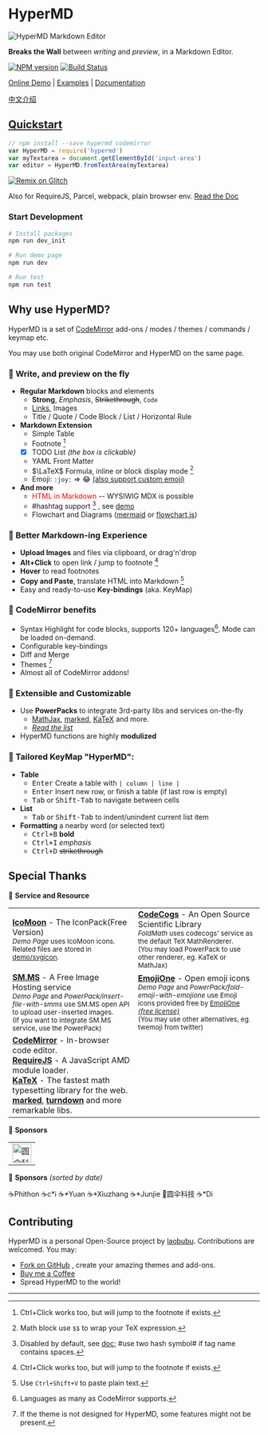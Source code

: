 # HyperMD

![HyperMD Markdown Editor](./demo/logo.png)

**Breaks the Wall** between *writing* and *preview*, in a Markdown Editor.

[![NPM version](https://img.shields.io/npm/v/hypermd.svg?style=flat-square)](https://npmjs.org/package/hypermd) [![Build Status](https://travis-ci.org/laobubu/HyperMD.svg?branch=master)](https://travis-ci.org/laobubu/HyperMD)

[Online Demo](https://laobubu.net/HyperMD/) | [Examples][] | [Documentation][doc]

[中文介绍](./docs/zh-CN/README.md)


## [Quickstart](./docs/quick-start.md)

```javascript
// npm install --save hypermd codemirror
var HyperMD = require('hypermd')
var myTextarea = document.getElementById('input-area')
var editor = HyperMD.fromTextArea(myTextarea)
```

[![Remix on Glitch](https://cdn.glitch.com/2703baf2-b643-4da7-ab91-7ee2a2d00b5b%2Fremix-button.svg)](https://glitch.com/edit/#!/remix/hello-hypermd)

Also for RequireJS, Parcel, webpack, plain browser env. [Read the Doc](./docs/quick-start.md)

### Start Development

```bash
# Install packages
npm run dev_init

# Run demo page
npm run dev

# Run test
npm run test
```

## Why use HyperMD?

HyperMD is a set of [CodeMirror][] add-ons / modes / themes / commands / keymap etc.

You may use both original CodeMirror and HyperMD on the same page.

### 🌈 Write, and preview on the fly

- **Regular Markdown** blocks and elements
  + **Strong**, *Emphasis*, ~~Strikethrough~~, `Code`
  + [Links](https://laobubu.net), Images
  + Title / Quote / Code Block / List / Horizontal Rule
- **Markdown Extension**
  + Simple Table
  + Footnote [^1]
  + [x] TODO List *(the box is clickable)*
  + YAML Front Matter
  + $\LaTeX$ Formula, inline or block display mode [^4]
  + Emoji: `:joy:` => :joy: [(also support custom emoji)](https://laobubu.net/HyperMD/docs/examples/custom-emoji.html)
- **And more**
  + <span style="color:red">HTML in Markdown</span> -- WYSIWIG MDX is possible
  + #hashtag support [^6] , see [demo](https://laobubu.net/HyperMD/docs/examples/hashtag.html)
  + Flowchart and Diagrams ([mermaid](https://laobubu.net/HyperMD/docs/examples/mermaid.html) or   [flowchart.js](https://laobubu.net/HyperMD/docs/examples/flowchart.html))

### 💪 Better **Markdown-ing Experience**

- **Upload Images** and files via clipboard, or drag'n'drop
- **Alt+Click** to open link / jump to footnote [^1]
- **Hover** to read footnotes
- **Copy and Paste**, translate HTML into Markdown [^5]
- Easy and ready-to-use **Key-bindings** (aka. KeyMap)

### 🎁 **CodeMirror** benefits

- Syntax Highlight for code blocks, supports 120+ languages[^2]. Mode can be loaded on-demand.
- Configurable key-bindings
- Diff and Merge
- Themes [^3]
- Almost all of CodeMirror addons!

### 🔨 Extensible and Customizable

- Use **PowerPacks** to integrate 3rd-party libs and services on-the-fly
  - [MathJax][], [marked][], [KaTeX][] and more.
  - *[Read the list][powerpacks]*
- HyperMD functions are highly **modulized**

### 🎹 Tailored **KeyMap** "HyperMD":

+ **Table**
  - <kbd>Enter</kbd> Create a table with `| column | line |`
  - <kbd>Enter</kbd> Insert new row, or finish a table (if last row is empty)
  - <kbd>Tab</kbd> or <kbd>Shift-Tab</kbd> to navigate between cells
+ **List**
  - <kbd>Tab</kbd> or <kbd>Shift-Tab</kbd> to indent/unindent current list item
+ **Formatting** a nearby word (or selected text)
  - <kbd>Ctrl+B</kbd> **bold**
  - <kbd>Ctrl+I</kbd> *emphasis*
  - <kbd>Ctrl+D</kbd> ~~strikethrough~~

## Special Thanks

💎 **Service and Resource**

<table>
  <tr>
    <td width="50%">
      <b><a href="https://icomoon.io/#icons-icomoon">IcoMoon</a></b> - The IconPack(Free Version)<br>
      <small>
        <em>Demo Page</em> uses IcoMoon icons. Related files are stored in <a href="https://github.com/laobubu/HyperMD/tree/master/demo/svgicon">demo/svgicon</a>.
      </small>
    </td>
    <td>
      <b><a href="http://www.codecogs.com">CodeCogs</a></b> - An Open Source Scientific Library<br>
      <small>
        <em>FoldMath</em> uses codecogs' service as the default TeX MathRenderer.<br>
        (You may load PowerPack to use other renderer, eg. KaTeX or MathJax)
      </small>
    </td>
  </tr>
  <tr>
    <td>
      <b><a href="https://sm.ms/">SM.MS</a></b> - A Free Image Hosting service<br>
      <small>
        <em>Demo Page</em> and <em>PowerPack/insert-file-with-smms</em> use SM.MS open API to upload user-inserted images.<br>
        (If you want to integrate SM.MS service, use the PowerPack)
      </small>
    </td>
    <td>
      <b><a href="https://www.emojione.com/">EmojiOne</a></b> - Open emoji icons<br>
      <small>
        <em>Demo Page</em> and <em>PowerPack/fold-emoji-with-emojione</em> use
        Emoji icons provided free by <a href="https://www.emojione.com/">EmojiOne</a>
        <a href="https://www.emojione.com/licenses/free"><em>(free license)</em></a><br>
        (You may use other alternatives, eg. twemoji from twitter)
      </small>
    </td>
  </tr>
  <tr>
    <td>
      <b><a href="https://codemirror.net/">CodeMirror</a></b> - In-browser code editor.<br>
      <b><a href="http://requirejs.org/">RequireJS</a></b> - A JavaScript AMD module loader.<br>
      <b><a href="https://khan.github.io/KaTeX/">KaTeX</a></b> - The fastest math typesetting library for the web.<br>
      <b><a href="https://github.com/chjj/marked/">marked</a></b>,
      <b><a href="https://github.com/domchristie/turndown/">turndown</a></b>
      and more remarkable libs.
      <br>
    </td>
  </tr>
</table>


🌟 **Sponsors**

<table>
  <tr>
    <td><a href="http://www.umbst.com/" target="_blank"><img src="http://www.umbst.com/assets/images/logo.svg" height="38" width="38" title="圆伞科技"></a></td>
  </tr>
</table>


🙏 **Sponsors** _(sorted by date)_

<div class="sponsors">
  <span>☕Phithon</span> <span>☕c*i</span> <span>☕*Yuan</span> <span>☕*Xiuzhang</span>
  <span>☕*Junjie</span> <span>🌟圆伞科技</span> <span>☕*Di</span>
</div>


## Contributing

HyperMD is a personal Open-Source project by [laobubu].
Contributions are welcomed. You may:

- [Fork on GitHub](https://github.com/laobubu/HyperMD/) , create your amazing themes and add-ons.
- [Buy me a Coffee](https://laobubu.net/donate.html)
- Spread HyperMD to the world!



-------------------------------------------------------

[CodeMirror]: https://codemirror.net/
[RequireJS]: http://requirejs.org/
[MathJax]: https://www.mathjax.org/
[marked]: https://github.com/chjj/marked/
[katex]: https://khan.github.io/KaTeX/
[laobubu]: https://laobubu.net/
[doc]: https://laobubu.net/HyperMD/docs/
[powerpacks]: https://laobubu.net/HyperMD/#./docs/powerpacks.md
[examples]: https://laobubu.net/HyperMD/docs/examples/index.html

[^1]: Ctrl+Click works too, but will jump to the footnote if exists.
[^2]: Languages as many as CodeMirror supports.
[^3]: If the theme is not designed for HyperMD, some features might not be present.
[^4]: Math block use `$$` to wrap your TeX expression.
[^5]: Use `Ctrl+Shift+V` to paste plain text.
[^6]: Disabled by default, see [doc]; #use two hash symbol# if tag name contains spaces.
